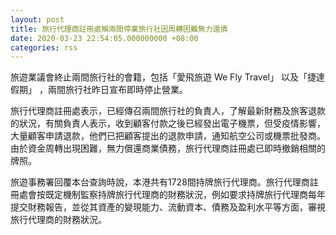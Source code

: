 ```yaml
---
layout: post
title: 旅行代理商註冊處稱兩間停業旅行社因周轉困難無力還債
date: 2020-03-23 22:54:05.000000000 +08:00
categories: rss
---
```


旅遊業議會終止兩間旅行社的會籍，包括「愛飛旅遊 We Fly Travel」 以及「捷達假期」 ，兩間旅行社昨日宣布即時停止營業。

旅行代理商註冊處表示，已經傳召兩間旅行社的負責人，了解最新財務及旅客退款的狀況，有關負責人表示，收到顧客付款之後已經發出電子機票，但受疫情影響，大量顧客申請退款，他們已把顧客提出的退款申請，通知航空公司或機票批發商。由於資金周轉出現困難，無力償還商業債務，旅行代理商註冊處已即時撤銷相關的牌照。

旅遊事務署回覆本台查詢時說，本港共有1728間持牌旅行代理商。旅行代理商註冊處會按既定機制監察持牌旅行代理商的財務狀況，例如要求持牌旅行代理商每年提交財務報告，並從其資產的變現能力、流動資本、債務及盈利水平等方面，審視旅行代理商的財務狀況。
